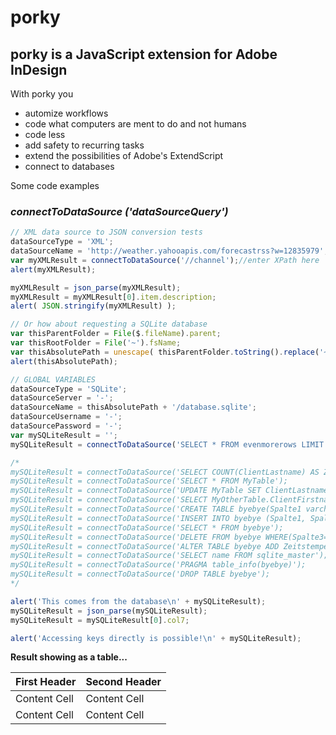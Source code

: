 # porky

## porky is a JavaScript extension for Adobe InDesign

With porky you
* automize workflows
* code what computers are ment to do and not humans
* code less
* add safety to recurring tasks
* extend the possibilities of Adobe's ExtendScript
* connect to databases


Some code examples

### _connectToDataSource ('dataSourceQuery')_

```javascript
// XML data source to JSON conversion tests
dataSourceType = 'XML';
dataSourceName = 'http://weather.yahooapis.com/forecastrss?w=12835979';
var myXMLResult = connectToDataSource('//channel');//enter XPath here
alert(myXMLResult);

myXMLResult = json_parse(myXMLResult);
myXMLResult = myXMLResult[0].item.description;
alert( JSON.stringify(myXMLResult) );

// Or how about requesting a SQLite database
var thisParentFolder = File($.fileName).parent;
var thisRootFolder = File('~').fsName;
var thisAbsolutePath = unescape( thisParentFolder.toString().replace('~', thisRootFolder) );
alert(thisAbsolutePath);

// GLOBAL VARIABLES
dataSourceType = 'SQLite';
dataSourceServer = '-';
dataSourceName = thisAbsolutePath + '/database.sqlite';
dataSourceUsername = '-';
dataSourcePassword = '-';
var mySQLiteResult = '';
mySQLiteResult = connectToDataSource('SELECT * FROM evenmorerows LIMIT 1000,1');

/*
mySQLiteResult = connectToDataSource('SELECT COUNT(ClientLastname) AS ZAEHLER FROM MyTable');
mySQLiteResult = connectToDataSource('SELECT * FROM MyTable');
mySQLiteResult = connectToDataSource('UPDATE MyTable SET ClientLastname="Möller" WHERE ClientLastname="Müller"');
mySQLiteResult = connectToDataSource('SELECT MyOtherTable.ClientFirstname, MyTable.ClientLastname FROM MyTable, MyOtherTable');
mySQLiteResult = connectToDataSource('CREATE TABLE byebye(Spalte1 varchar(256), Spalte2 varchar(256), Spalte3 INT)');
mySQLiteResult = connectToDataSource('INSERT INTO byebye (Spalte1, Spalte2, Spalte3) VALUES ("hallo", "oli", "ü")');
mySQLiteResult = connectToDataSource('SELECT * FROM byebye');
mySQLiteResult = connectToDataSource('DELETE FROM byebye WHERE(Spalte3="ü")');
mySQLiteResult = connectToDataSource('ALTER TABLE byebye ADD Zeitstempel TIMESTAMP');
mySQLiteResult = connectToDataSource('SELECT name FROM sqlite_master');
mySQLiteResult = connectToDataSource('PRAGMA table_info(byebye)');
mySQLiteResult = connectToDataSource('DROP TABLE byebye');
*/

alert('This comes from the database\n' + mySQLiteResult);
mySQLiteResult = json_parse(mySQLiteResult);
mySQLiteResult = mySQLiteResult[0].col7;

alert('Accessing keys directly is possible!\n' + mySQLiteResult);
```

**Result showing as a table...**

| First Header  | Second Header |
| ------------- | ------------- |
| Content Cell  | Content Cell  |
| Content Cell  | Content Cell  |

